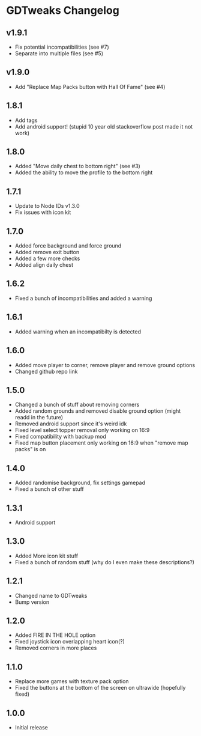 # GDTweaks Changelog
## v1.9.1
- Fix potential incompatibilities (see #7)
- Separate into multiple files (see #5)
## v1.9.0
- Add "Replace Map Packs button with Hall Of Fame" (see #4)
## 1.8.1
- Add tags
- Add android support! (stupid 10 year old stackoverflow post made it not work)
## 1.8.0
- Added "Move daily chest to bottom right" (see #3)
- Added the ability to move the profile to the bottom right
## 1.7.1
- Update to Node IDs v1.3.0
- Fix issues with icon kit
## 1.7.0
- Added force background and force ground
- Added remove exit button
- Added a few more checks
- Added align daily chest
## 1.6.2
- Fixed a bunch of incompatibilities and added a warning
## 1.6.1
- Added warning when an incompatibilty is detected
## 1.6.0
- Added move player to corner, remove player and remove ground options
- Changed github repo link
## 1.5.0
- Changed a bunch of stuff about removing corners
- Added random grounds and removed disable ground option (might readd in the future)
- Removed android support since it's weird idk
- Fixed level select topper removal only working on 16:9
- Fixed compatibility with backup mod
- Fixed map button placement only working on 16:9 when "remove map packs" is on
## 1.4.0
- Added randomise background, fix settings gamepad
- Fixed a bunch of other stuff
## 1.3.1
- Android support
## 1.3.0
- Added More icon kit stuff
- Fixed a bunch of random stuff (why do I even make these descriptions?)
## 1.2.1
- Changed name to GDTweaks
- Bump version
## 1.2.0
- Added FIRE IN THE HOLE option
- Fixed joystick icon overlapping heart icon(?)
- Removed corners in more places
## 1.1.0
- Replace more games with texture pack option
- Fixed the buttons at the bottom of the screen on ultrawide (hopefully fixed)
## 1.0.0
- Initial release

